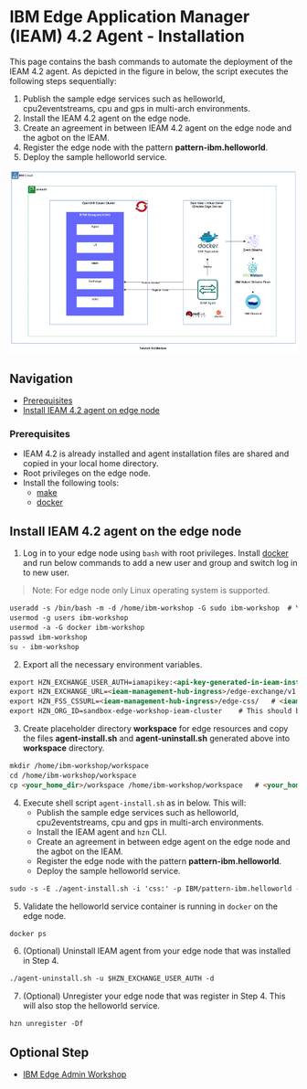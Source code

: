 # IBM Edge Application Manager (IEAM) 4.2 Agent - Installation

This page contains the bash commands to automate the deployment of the IEAM 4.2 agent. As depicted in the figure in below, the script executes the 
following steps sequentially:

1. Publish the sample edge services such as helloworld, cpu2eventstreams, cpu and gps in multi-arch environments.
2. Install the IEAM 4.2 agent on the edge node.
3. Create an agreement in between IEAM 4.2 agent on the edge node and the agbot on the IEAM.
4. Register the edge node with the pattern **pattern-ibm.helloworld**.
5. Deploy the sample helloworld service.

![Network Architecture](images/network-architecture.png)

## Navigation

- [Prerequisites](#prerequisites)
- [Install IEAM 4.2 agent on edge node](#install-ieam-42-agent-on-the-edge-node)

### Prerequisites

- IEAM 4.2 is already installed and agent installation files are shared and copied in your local home directory.
- Root privileges on the edge node.
- Install the following tools:
   - [make](https://www.gnu.org/software/make/)
   - [docker](https://www.ibm.com/links?url=https%3A%2F%2Fdocs.docker.com%2Fget-docker%2F)

## Install IEAM 4.2 agent on the edge node

1) Log in to your edge node using `bash` with root privileges.
   Install [docker](https://www.ibm.com/links?url=https%3A%2F%2Fdocs.docker.com%2Fget-docker%2F)
   and run below commands to add a new user and group and switch log in to new user.

> Note: For edge node only Linux operating system is supported.

```markdown
useradd -s /bin/bash -m -d /home/ibm-workshop -G sudo ibm-workshop  # You are free to choose any user name and group
usermod -g users ibm-workshop
usermod -a -G docker ibm-workshop
passwd ibm-workshop
su - ibm-workshop
```

2) Export all the necessary environment variables.

```markdown
export HZN_EXCHANGE_USER_AUTH=iamapikey:<api-key-generated-in-ieam-installation>
export HZN_EXCHANGE_URL=<ieam-management-hub-ingress>/edge-exchange/v1  # <ieam-management-hub-ingress> is same as CLUSTER_URL, exported in IEAM Installment
export HZN_FSS_CSSURL=<ieam-management-hub-ingress>/edge-css/   # <ieam-management-hub-ingress> is same as CLUSTER_URL, exported in IEAM installation
export HZN_ORG_ID=sandbox-edge-workshop-ieam-cluster    # This should be same organization id you created while Installing IEAM hub
```

3) Create placeholder directory **workspace** for edge resources and copy the files **agent-install.sh** and **agent-uninstall.sh** generated above 
   into **workspace** directory.

```markdown
mkdir /home/ibm-workshop/workspace
cd /home/ibm-workshop/workspace
cp <your_home_dir>/workspace /home/ibm-workshop/workspace   # <your_home_dir> is in your local system
```

4) Execute shell script `agent-install.sh` as in below. This will:
    - Publish the sample edge services such as helloworld, cpu2eventstreams, cpu and gps in multi-arch environments.
    - Install the IEAM agent and `hzn` CLI.
    - Create an agreement in between edge agent on the edge node and the agbot on the IEAM.
    - Register the edge node with the pattern **pattern-ibm.helloworld**.
    - Deploy the sample helloworld service.

```markdown
sudo -s -E ./agent-install.sh -i 'css:' -p IBM/pattern-ibm.helloworld -w '*' -T 120
```

5) Validate the helloworld service container is running in `docker` on the edge node.

```markdown
docker ps
```

6) (Optional) Uninstall IEAM agent from your edge node that was installed in Step 4.

```markdown
./agent-uninstall.sh -u $HZN_EXCHANGE_USER_AUTH -d
```

7) (Optional) Unregister your edge node that was register in Step 4. This will also stop the helloworld service.

```markdown
hzn unregister -Df
```

## Optional Step

- [IBM Edge Admin Workshop](edge-workshop-admin.md)
